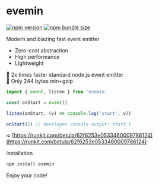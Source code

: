 # evemin

[![npm version](https://img.shields.io/npm/v/evemin?style=flat-square)](https://www.npmjs.com/package/evemin) [![npm bundle size](https://img.shields.io/bundlephobia/minzip/evemin?style=flat-square)](https://bundlephobia.com/result?p=evemin)

Modern and blazing fast event emitter

- Zero-cost abstraction
- High performance
- Lightweight

🌈 2x times faster standard node.js event emitter
<br>
🌈 Only 244 bytes min+gzip


```javascript
import { event, listen } from 'evemin'

const onStart = event()

listen(onStart, (v) => console.log('start', v))

onStart(1) // developer console output: start 1
```

➪ [https://runkit.com/betula/62f6253e0533460009786124](https://runkit.com/betula/62f6253e0533460009786124)

Installation

```bash
npm install evemin
```

Enjoy your code!